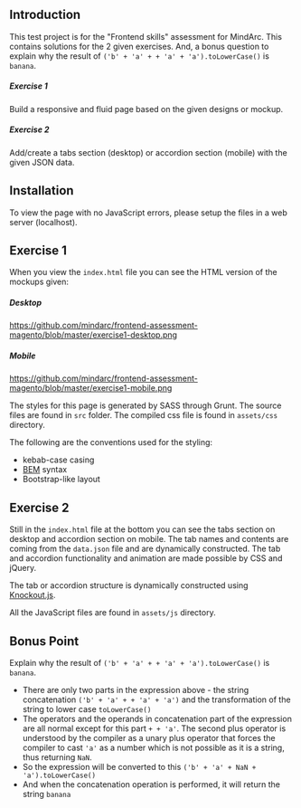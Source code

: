 Introduction
---
This test project is for the "Frontend skills" assessment for MindArc. This contains solutions for the 2 given exercises. And, a bonus question to explain why the result of `('b' + 'a' + + 'a' + 'a').toLowerCase()` is `banana`.

##### Exercise 1
Build a responsive and fluid page based on the given designs or mockup.

##### Exercise 2
Add/create a tabs section (desktop) or accordion section (mobile) with the given JSON data.

Installation
---

To view the page with no JavaScript errors, please setup the files in a web server (localhost).


Exercise 1
---
When you view the `index.html` file you can see the HTML version of the mockups given:

##### Desktop
https://github.com/mindarc/frontend-assessment-magento/blob/master/exercise1-desktop.png

##### Mobile
https://github.com/mindarc/frontend-assessment-magento/blob/master/exercise1-mobile.png


The styles for this page is generated by SASS through Grunt. The source files are found in `src` folder. The compiled css file is found in `assets/css` directory.

The following are the conventions used for the styling:
- kebab-case casing
- [BEM](https://medium.com/@andrew_barnes/bem-and-sass-a-perfect-match-5e48d9bc3894) syntax
- Bootstrap-like layout


Exercise 2
---
Still in the `index.html` file at the bottom you can see the tabs section on desktop and accordion section on mobile. The tab names and contents are coming from the `data.json` file and are dynamically constructed. The tab and accordion functionality and animation are made possible by CSS and jQuery. 

The tab or accordion structure is dynamically constructed using [Knockout.js](https://knockoutjs.com/).

All the JavaScript files are found in `assets/js` directory.


Bonus Point
---
Explain why the result of `('b' + 'a' + + 'a' + 'a').toLowerCase()` is `banana`.

- There are only two parts in the expression above - the string concatenation `('b' + 'a' + + 'a' + 'a')` and the transformation of the string to lower case `toLowerCase()`
- The operators and the operands in concatenation part of the expression are all normal except for this part `+ + 'a'`. The second plus operator is understood by the compiler as a unary plus operator that forces the compiler to cast `'a'` as a number which is not possible as it is a string, thus returning `NaN`.
- So the expression will be converted to this `('b' + 'a' + NaN + 'a').toLowerCase()`
- And when the concatenation operation is performed, it will return the string `banana`
